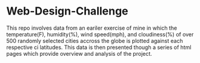 # Web-Design-Challenge

This repo involves data from an eariler exercise of mine in which the temperature(F), humidity(%), wind speed(mph), and cloudiness(%) of over 500 randomly selected cities accross the globe is plotted against each respective ci latitudes. This data is then presented though a series of html pages which provide overview and analysis of the project.